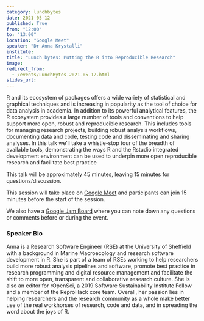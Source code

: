 ```yaml
---
category: lunchbytes
date: 2021-05-12
published: True
from: "12:00"
to: "13:00"
location: "Google Meet"
speaker: "Dr Anna Krystalli"
institute:
title: "Lunch bytes: Putting the R into Reproducible Research"
image:
redirect_from:
  - /events/LunchBytes-2021-05-12.html
slides_url:
---
```


R and its ecosystem of packages offers a wide variety of statistical and graphical techniques and is increasing in popularity as the tool of choice for data analysis in academia.
In addition to its powerful analytical features, the R ecosystem provides a large number of tools and conventions to help support more open, robust and reproducible research. This includes tools for managing research projects, building robust analysis workflows, documenting data and code, testing code and disseminating and sharing analyses.
In this talk we’ll take a whistle-stop tour of the breadth of available tools, demonstrating the ways R and the Rstudio integrated development environment can be used to underpin more open reproducible research and facilitate best practice

This talk will be approximately 45 minutes, leaving 15 minutes for questions/discussion.

This session will take place on [Google Meet](https://meet.google.com/dft-xnvj-fmn) and participants can join 15 minutes before the start of the session.

We also have a [Google Jam Board](https://jamboard.google.com/d/1WLdKli_Lpm96tCTYHt63jLUf_xbTlubbpobphPR44Hk/edit?usp=sharing) where you can note down any questions or comments before or during the event.

### Speaker Bio

Anna is a Research Software Engineer (RSE) at the University of Sheffield with a background in Marine Macroecology and research software development in R. She is part of a team of RSEs working to help researchers build more robust analysis pipelines and software, promote best practice in research programming and digital resource management and facilitate the shift to more open, transparent and collaborative research culture.  She is also an editor for rOpenSci, a 2019 Software Sustainability Institute Fellow and a member of the ReproHack core team. Overall, her passion lies in helping researchers and the research community as a whole make better use of the real workhorses of research, code and data, and in spreading the word about the joys of R.

